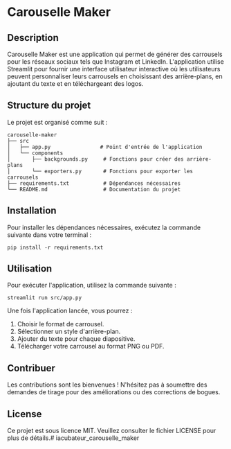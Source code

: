 # Carouselle Maker

## Description
Carouselle Maker est une application qui permet de générer des carrousels pour les réseaux sociaux tels que Instagram et LinkedIn. L'application utilise Streamlit pour fournir une interface utilisateur interactive où les utilisateurs peuvent personnaliser leurs carrousels en choisissant des arrière-plans, en ajoutant du texte et en téléchargeant des logos.

## Structure du projet
Le projet est organisé comme suit :

```
carouselle-maker
├── src
│   ├── app.py                # Point d'entrée de l'application
│   └── components
│       ├── backgrounds.py     # Fonctions pour créer des arrière-plans
│       └── exporters.py       # Fonctions pour exporter les carrousels
├── requirements.txt           # Dépendances nécessaires
└── README.md                  # Documentation du projet
```

## Installation
Pour installer les dépendances nécessaires, exécutez la commande suivante dans votre terminal :

```
pip install -r requirements.txt
```

## Utilisation
Pour exécuter l'application, utilisez la commande suivante :

```
streamlit run src/app.py
```

Une fois l'application lancée, vous pourrez :

1. Choisir le format de carrousel.
2. Sélectionner un style d'arrière-plan.
3. Ajouter du texte pour chaque diapositive.
4. Télécharger votre carrousel au format PNG ou PDF.

## Contribuer
Les contributions sont les bienvenues ! N'hésitez pas à soumettre des demandes de tirage pour des améliorations ou des corrections de bogues.

## License
Ce projet est sous licence MIT. Veuillez consulter le fichier LICENSE pour plus de détails.# iacubateur_carouselle_maker
